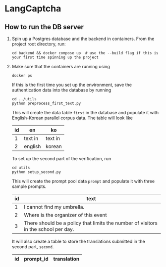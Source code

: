 # LangCaptcha

## How to run the DB server

1. Spin up a Postgres database and the backend in containers. From the project root directory, run:

    ```shell
    cd backend && docker compose up  # use the --build flag if this is your first time spinning up the project
    ```

2. Make sure that the containers are running using

    ```shell
    docker ps
    ```

    If this is the first time you set up the environment, save the authentication data into the database by running

    ```shell
    cd ../utils
    python preprocess_first_text.py
    ```

    This will create the data table `first` in the database and populate it with English-Korean parallel corpus data. The table will look like

    | id | en      | ko      |
    |----|---------|---------|
    | 1  | text in | text in |
    | 2  | english | korean  |

    To set up the second part of the verification, run

    ```shell
    cd utils
    python setup_second.py
    ```

    This will create the prompt pool data `prompt` and populate it with three sample prompts.

     id |                                        text
    ----|------------------------------------------------------------------------------------
      1 | I cannot find my umbrella.
      2 | Where is the organizer of this event
      3 | There should be a policy that limits the number of visitors in the school per day.

    It will also create a table to store the translations submitted in the second part, `second`.

    | id | prompt_id      | translation      |
    |----|----------------|------------------|
